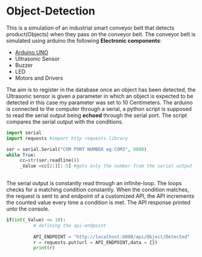 # Object-Detection

This is a simulation of an industrial smart conveyor belt that detects product(Objects) when they pass on the conveyor belt. The conveyor belt is simulated using arduino the following **Electronic components**:

* [Arduino UNO](https://www.arduino.cc/)
* Ultrasonic Sensor
* Buzzer
* LED
* Motors and Drivers

The aim is to register in the database once an object has been detected, the Ultrasonic sensor is given a parameter in which an object is expected to be detected in this case my parameter was set to 10 Centimeters. The arduino is connected to the computer through a serial, a python script is supposed to read the serial output being **echoed** through the serial port. The script compares the serial output with the conditions.

``` Python
import serial
import requests #import http requests library

ser = serial.Serial("COM PORT NUMBER eg:COM3", 9600)
while True:
     cc=str(ser.readline())
     _Value =cc[2:][:-5] #gets only the number from the serial output
     
```

The serial output is constantly read through an infinite-loop. The loops checks for a matching condition constantly.
When the condition matches, the request is sent to and endpoint of a customized API, the API increments the counted value every time a condition is met. The API response printed unto the console.

```python
if(int(_Value) <= 10):
          # defining the api-endpoint 
          
          API_ENDPOINT = "http://localhost:8000/api/Object/Detected"
          r = requests.put(url = API_ENDPOINT,data = {})
          print(r)
```
